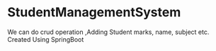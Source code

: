 # StudentManagementSystem
We can do crud operation ,Adding Student marks, name, subject etc. Created Using SpringBoot  
